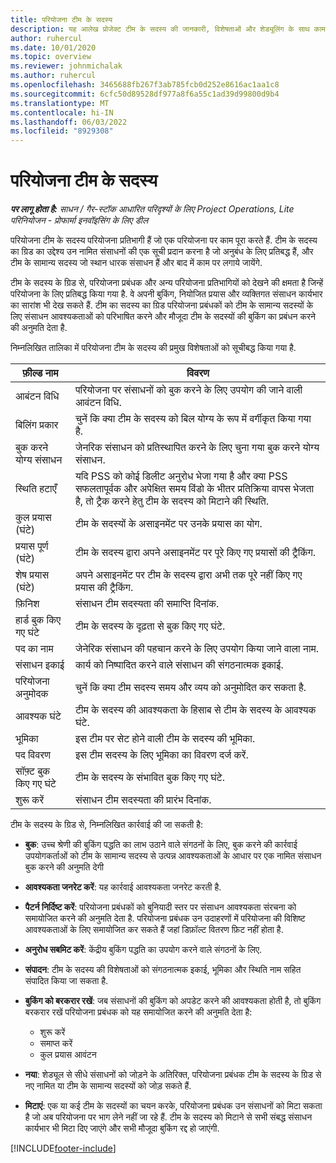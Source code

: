 ```yaml
---
title: परियोजना टीम के सदस्य
description: यह आलेख प्रोजेक्ट टीम के सदस्य की जानकारी, विशेषताओं और शेड्यूलिंग के साथ काम करने के तरीके के बारे में जानकारी प्रदान करता है.
author: ruhercul
ms.date: 10/01/2020
ms.topic: overview
ms.reviewer: johnmichalak
ms.author: ruhercul
ms.openlocfilehash: 3465688fb267f3ab785fcb0d252e8616ac1aa1c8
ms.sourcegitcommit: 6cfc50d89528df977a8f6a55c1ad39d99800d9b4
ms.translationtype: MT
ms.contentlocale: hi-IN
ms.lasthandoff: 06/03/2022
ms.locfileid: "8929308"
---
```

# <a name="project-team-members"></a>परियोजना टीम के सदस्य

_**पर लागू होता है:** साधन / गैर-स्टॉक आधारित परिदृश्यों के लिए Project Operations, Lite परिनियोजन - प्रोफार्मा इनवॉइसिंग के लिए डील_

परियोजना टीम के सदस्य परियोजना प्रतिभागी हैं जो एक परियोजना पर काम पूरा करते हैं. टीम के सदस्य का ग्रिड का उद्देश्य उन नामित संसाधनों की एक सूची प्रदान करना है जो अनुबंध के लिए प्रतिबद्ध हैं, और टीम के सामान्य सदस्य जो स्थान धारक संसाधन हैं और बाद में काम पर लगाये जायेंगे.

टीम के सदस्य के ग्रिड से, परियोजना प्रबंधक और अन्य परियोजना प्रतिभागियों को देखने की क्षमता है जिन्हें परियोजना के लिए प्रतिबद्ध किया गया है. वे अपनी बुकिंग, नियोजित प्रयास और व्यक्तिगत संसाधन कार्यभार का सारांश भी देख सकते हैं. टीम का सदस्य का ग्रिड परियोजना प्रबंधकों को टीम के सामान्य सदस्यों के लिए संसाधन आवश्यकताओं को परिभाषित करने और मौजूदा टीम के सदस्यों की बुकिंग का प्रबंधन करने की अनुमति देता है.

निम्नलिखित तालिका में परियोजना टीम के सदस्य की प्रमुख विशेषताओं को सूचीबद्ध किया गया है.

| फ़ील्ड नाम          | विवरण                                                                                                                                                                  |
|--------------------------|-----------------------------------------------------------------------------------------------------------------------------------------------------------------------------------|
| आबंटन विधि        | परियोजना पर संसाधनों को बुक करने के लिए उपयोग की जाने वाली आवंटन विधि.                                                                         |
| बिलिंग प्रकार             | चुनें कि क्या टीम के सदस्य को बिल योग्य के रूप में वर्गीकृत किया गया है.                                                                                                                                       |
| बुक करने योग्य संसाधन        | जेनरिक संसाधन को प्रतिस्थापित करने के लिए चुना गया बुक करने योग्य संसाधन.                                                                                                                   |
| स्थिति हटाएँ            | यदि PSS को कोई डिलीट अनुरोध भेजा गया है और क्या PSS सफलतापूर्वक और अपेक्षित समय विंडो के भीतर प्रतिक्रिया वापस भेजता है, तो ट्रैक करने हेतु टीम के सदस्य को मिटाने की स्थिति. |
| कुल प्रयास (घंटे)     | टीम के सदस्यों के असाइनमेंट पर उनके प्रयास का योग.                                                                                                                         |
| प्रयास पूर्ण (घंटे) | टीम के सदस्य द्वारा अपने असाइनमेंट पर पूरे किए गए प्रयासों की ट्रैकिंग.                                                                                           |
| शेष प्रयास (घंटे) | अपने असाइनमेंट पर टीम के सदस्य द्वारा अभी तक पूरे नहीं किए गए प्रयास की ट्रैकिंग.                                                                                    |
| फ़िनिश                   | संसाधन टीम सदस्यता की समाप्ति दिनांक.                                                                                                                                            |
| हार्ड बुक किए गए घंटे        | टीम के सदस्य के दृढ़ता से बुक किए गए घंटे.                                                                                                                                                                |
| पद का नाम            | जेनेरिक संसाधन की पहचान करने के लिए उपयोग किया जाने वाला नाम.                                                                                                                                   |
| संसाधन इकाई          | कार्य को निष्पादित करने वाले संसाधन की संगठनात्मक इकाई.                                                                                                                      |
| परियोजना अनुमोदक         | चुनें कि क्या टीम सदस्य समय और व्यय को अनुमोदित कर सकता है.                                                                                                                     |
| आवश्यक घंटे           | टीम के सदस्य की आवश्यकता के हिसाब से टीम के सदस्य के आवश्यक घंटे.                                                                                                                       |
| भूमिका                     | इस टीम पर सेट होने वाली टीम के सदस्य की भूमिका.                                                                                                                                |
| पद विवरण     | इस टीम सदस्य के लिए भूमिका का विवरण दर्ज करें.                                                                                                                             |
| सॉफ़्ट बुक किए गए घंटे        | टीम के सदस्य के संभावित बुक किए गए घंटे.                                                                                                                                                                 |
| शुरू करें                    | संसाधन टीम सदस्यता की प्रारंभ दिनांक.                                                                                                                                          |

टीम के सदस्य के ग्रिड से, निम्नलिखित कार्रवाई की जा सकती है:

- **बुक**: उच्च श्रेणी की बुकिंग पद्धति का लाभ उठाने वाले संगठनों के लिए, बुक करने की कार्रवाई उपयोगकर्ताओं को टीम के सामान्य सदस्य से उत्पन्न आवश्यकताओं के आधार पर एक नामित संसाधन बुक करने की अनुमति देगी
- **आवश्यकता जनरेट करें**: यह कार्रवाई आवश्यकता जनरेट करती है.
- **पैटर्न निर्दिष्ट करें**: परियोजना प्रबंधकों को बुनियादी स्तर पर संसाधन आवश्यकता संरचना को समायोजित करने की अनुमति देता है. परियोजना प्रबंधक उन उदाहरणों में परियोजना की विशिष्ट आवश्यकताओं के लिए समायोजित कर सकते हैं जहां डिफ़ॉल्ट वितरण फ़िट नहीं होता है.
- **अनुरोध सबमिट करें**: केंद्रीय बुकिंग पद्धति का उपयोग करने वाले संगठनों के लिए.
- **संपादन**: टीम के सदस्य की विशेषताओं को संगठनात्मक इकाई, भूमिका और स्थिति नाम सहित संपादित किया जा सकता है.
- **बुकिंग को बरकरार रखें**: जब संसाधनों की बुकिंग को अपडेट करने की आवश्यकता होती है, तो बुकिंग बरकरार रखें परियोजना प्रबंधक को यह समायोजित करने की अनुमति देता है:

    - शुरू करें
    - समाप्त करें
    - कुल प्रयास आवंटन

- **नया**: शेड्यूल से सीधे संसाधनों को जोड़ने के अतिरिक्त, परियोजना प्रबंधक टीम के सदस्य के ग्रिड से नए नामित या टीम के सामान्य सदस्यों को जोड़ सकते हैं.
- **मिटाएं**: एक या कई टीम के सदस्यों का चयन करके, परियोजना प्रबंधक उन संसाधनों को मिटा सकता है जो अब परियोजना पर भाग लेने नहीं जा रहे हैं. टीम के सदस्य को मिटाने से सभी संबद्ध संसाधन कार्यभार भी मिटा दिए जाएंगे और सभी मौजूदा बुकिंग रद्द हो जाएंगी.


[!INCLUDE[footer-include](../includes/footer-banner.md)]